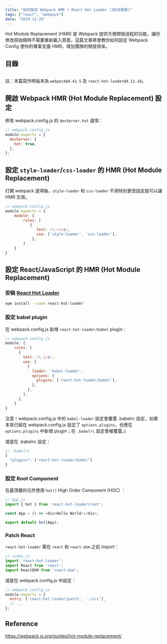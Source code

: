 ```yaml
---
title: "如何設定 Webpack HMR + React Hot Loader (2020更新)"
tags: ["react", "webpack"]
date: "2019-12-28"
---
```


Hot Module Replacement (HMR) 是 Webpack 提供方便開發過程的功能，讓你修改原始碼時不需要重新載入頁面，這篇文章將會教你如何設定 Webpack Config 使你的專案支援 HMR，增加團隊的開發效率。

## 目錄

```toc
```

註：本篇寫作時版本為 `webpack@4.41.5` 及 `react-hot-loader@4.12.18`。

## 開啟 Webpack HMR (Hot Module Replacement) 設定

修改 webpack.config.js 的 `devServer.hot` 選項：

```JavaScript
// webpack.config.js
module.exports = {
  devServer: {
    hot: true,
  },
};
```

## 設定 `style-loader`/`css-loader` 的 HMR (Hot Module Replacement)

打開 webpack 選項後，`style-loader` 和 `css-loader` 不用特別更改設定就可以讓 HMR 生效。

```JavaScript
// webpack.config.js
module.exports = {
    module: {
        rules: [
           {
              test: /\.css$/,
              use: ['style-loader', 'css-loader'],
            },
        ]
    }
}
```

## 設定 React/JavaScript 的 HMR (Hot Module Replacement)

### 安裝 [React Hot Loader](https://github.com/gaearon/react-hot-loader)

```bash
npm install --save react-hot-loader
```

### 設定 babel plugin

在 webpack.config.js 新增 `react-hot-loader/babel` plugin：

```JavaScript
// webpack.config.js
module: {
    rules: [
      {
        test: /\.js$/,
        use: [
          {
            loader: 'babel-loader',
            options: {
              plugins: ['react-hot-loader/babel'],
            },
          },
        ],
      },
    ]
}
```

注意！webpack.config.js 中的 `babel-loader` 設定會覆蓋 .babelrc 設定，如果本來已經在 webpack.config.js 設定了 `options.plugins`，也應在 `options.plugins` 中新增 plugin；在 `.babelrc` 設定會被覆蓋。)

或是在 .babelrc 設定：

```JavaScript
// .babelrc
{
  "plugins": ["react-hot-loader/babel"]
}
```

### 設定 Root Component

在最頂層的元件使用 `hot()`  High Order Component (HOC) ：

```JavaScript
// App.js
import { hot } from 'react-hot-loader/root';

const App = () => <div>Hello World!</div>;

export default hot(App);
```

### Patch React

`react-hot-loader` 需在 `react` 和 `react-dom` 之前 import：

```JavaScript
// index.js
import 'react-hot-loader';
import React from 'react';
import ReactDOM from 'react-dom';
```

或是在 webpack.config.js 中設定：

```JavaScript
// webpack.config.js
module.exports = {
  entry: ['react-hot-loader/patch', './src'],
  // ...
};
```

## Reference

https://webpack.js.org/guides/hot-module-replacement/
